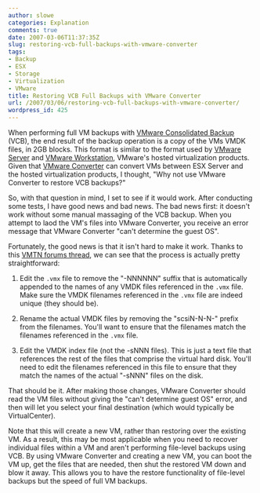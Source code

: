 ```yaml
---
author: slowe
categories: Explanation
comments: true
date: 2007-03-06T11:37:35Z
slug: restoring-vcb-full-backups-with-vmware-converter
tags:
- Backup
- ESX
- Storage
- Virtualization
- VMware
title: Restoring VCB Full Backups with VMware Converter
url: /2007/03/06/restoring-vcb-full-backups-with-vmware-converter/
wordpress_id: 425
---
```


When performing full VM backups with [VMware Consolidated Backup](http://www.vmware.com/products/vi/consolidated_backup.html) (VCB), the end result of the backup operation is a copy of the VMs VMDK files, in 2GB blocks. This format is similar to the format used by [VMware Server](http://www.vmware.com/products/server/) and [VMware Workstation](http://www.vmware.com/products/ws/), VMware's hosted virtualization products. Given that [VMware Converter](http://www.vmware.com/products/converter/) can convert VMs between ESX Server and the hosted virtualization products, I thought, "Why not use VMware Converter to restore VCB backups?"

So, with that question in mind, I set to see if it would work. After conducting some tests, I have good news and bad news. The bad news first: it doesn't work without some manual massaging of the VCB backup. When you attempt to laod the VM's files into VMware Converter, you receive an error message that VMware Converter "can't determine the guest OS".

Fortunately, the good news is that it isn't hard to make it work. Thanks to this [VMTN forums thread](http://www.vmware.com/community/message.jspa?messageID=588351), we can see that the process is actually pretty straightforward:

1. Edit the `.vmx` file to remove the "-NNNNNN" suffix that is automatically appended to the names of any VMDK files referenced in the `.vmx` file. Make sure the VMDK filenames referenced in the `.vmx` file are indeed unique (they should be).

2. Rename the actual VMDK files by removing the "scsiN-N-N-" prefix from the filenames. You'll want to ensure that the filenames match the filenames referenced in the `.vmx` file.

3. Edit the VMDK index file (not the -sNNN files). This is just a text file that references the rest of the files that comprise the virtual hard disk. You'll need to edit the filenames referenced in this file to ensure that they match the names of the actual "-sNNN" files on the disk.

That should be it. After making those changes, VMware Converter should read the VM files without giving the "can't determine guest OS" error, and then will let you select your final destination (which would typically be VirtualCenter).

Note that this will create a new VM, rather than restoring over the existing VM. As a result, this may be most applicable when you need to recover individual files within a VM and aren't performing file-level backups using VCB. By using VMware Converter and creating a new VM, you can boot the VM up, get the files that are needed, then shut the restored VM down and blow it away. This allows you to have the restore functionality of file-level backups but the speed of full VM backups.
